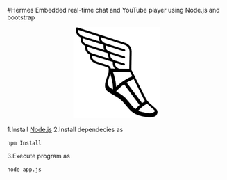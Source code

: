 #Hermes
Embedded real-time chat and YouTube player using Node.js and bootstrap

<p align="center">
  <img width="200" height=210" src=https://github.com/gomezportillo/hermes/blob/master/hermes/images/hermes-logo.png?raw=true" alt="Hermes"/>
</p>

1.Install [Node.js](https://nodejs.org/)
2.Install dependecies as
```
npm Install
```  
3.Execute program as
```
node app.js
```

